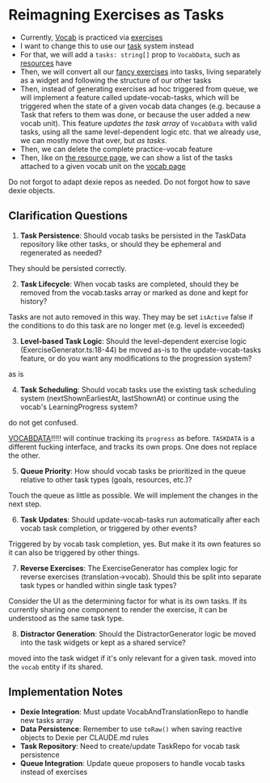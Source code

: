 # Reimagning Exercises as Tasks

- Currently, [Vocab](/home/brokkoli/GITHUB/linguanodon/src/entities/vocab/vocab/VocabData.ts) is practiced via [exercises](/home/brokkoli/GITHUB/linguanodon/src/features/practice-vocab/gen/ExerciseGenerator.ts)
- I want to change this to use our [task](/home/brokkoli/GITHUB/linguanodon/src/entities/tasks/TaskData.ts) system instead
- For that, we will add a `tasks: string[]` prop to `VocabData`, such as [resources](/home/brokkoli/GITHUB/linguanodon/src/entities/resources/ResourceData.ts) have
- Then, we will convert all our [fancy exercises](/home/brokkoli/GITHUB/linguanodon/src/features/practice-vocab/ui/exercises) into tasks, living separately as a widget and following the structure of our other tasks
- Then, instead of generating exercises ad hoc triggered from queue, we will implement a feature called update-vocab-tasks, which will be triggered when the state of a given vocab data changes (e.g. because a Task that refers to them was done, or because the user added a new vocab unit). This feature *updates the task array* of `VocabData` with valid tasks, using all the same level-dependent logic etc. that we already use, we can mostly move that over, but *as tasks*.
- Then, we can delete the complete practice-vocab feature
- Then, like on [the resource page](/home/brokkoli/GITHUB/linguanodon/legacy/pages/manage-resource/PageManageResource.vue), we can show a list of the tasks attached to a given vocab unit on the [vocab page](/home/brokkoli/GITHUB/linguanodon/src/pages/vocab/PageVocabForm.vue)

Do not forgot to adapt dexie repos as needed. Do not forgot how to save dexie objects.

## Clarification Questions

1. **Task Persistence**: Should vocab tasks be persisted in the TaskData repository like other tasks, or should they be ephemeral and regenerated as needed?

They should be persisted correctly.

2. **Task Lifecycle**: When vocab tasks are completed, should they be removed from the vocab.tasks array or marked as done and kept for history?

Tasks are not auto removed in this way. They may be set `isActive` false if the conditions to do this task are no longer met (e.g. level is exceeded)

3. **Level-based Task Logic**: Should the level-dependent exercise logic (ExerciseGenerator.ts:18-44) be moved as-is to the update-vocab-tasks feature, or do you want any modifications to the progression system?

as is

4. **Task Scheduling**: Should vocab tasks use the existing task scheduling system (nextShownEarliestAt, lastShownAt) or continue using the vocab's LearningProgress system?

do not get confused.

[VOCABDATA](/home/brokkoli/GITHUB/linguanodon/src/entities/vocab/vocab/VocabData.ts)!!!!! will continue tracking its `progress` as before. `TASKDATA` is a different fucking interface, and tracks its own props. One does not replace the other.

5. **Queue Priority**: How should vocab tasks be prioritized in the queue relative to other task types (goals, resources, etc.)?

Touch the queue as little as possible. We will implement the changes in the next step.

6. **Task Updates**: Should update-vocab-tasks run automatically after each vocab task completion, or triggered by other events?

Triggered by by vocab task completion, yes. But make it its own features so it can also be triggered by other things.

7. **Reverse Exercises**: The ExerciseGenerator has complex logic for reverse exercises (translation→vocab). Should this be split into separate task types or handled within single task types?

Consider the UI as the determining factor for what is its own tasks. If its currently sharing one component to render the exercise, it can be understood as the same task type.

8. **Distractor Generation**: Should the DistractorGenerator logic be moved into the task widgets or kept as a shared service?

moved into the task widget if it's only relevant for a given task. moved into the `vocab` entity if its shared.

## Implementation Notes

- **Dexie Integration**: Must update VocabAndTranslationRepo to handle new tasks array
- **Data Persistence**: Remember to use `toRaw()` when saving reactive objects to Dexie per CLAUDE.md rules
- **Task Repository**: Need to create/update TaskRepo for vocab task persistence
- **Queue Integration**: Update queue proposers to handle vocab tasks instead of exercises